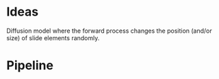 # Ideas
Diffusion model where the forward process changes the position (and/or size) of slide elements randomly.

# Pipeline
